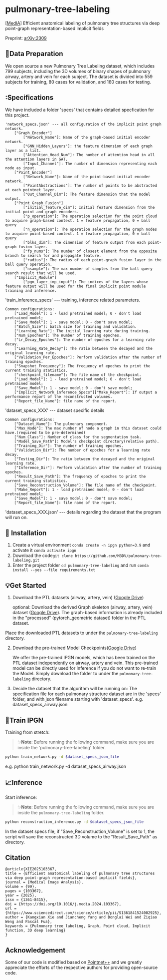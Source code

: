 # pulmonary-tree-labeling
[[MedIA](https://doi.org/10.1016/j.media.2024.103367)] Efficient anatomical labeling of pulmonary tree structures via deep point-graph representation-based implicit fields 

Preprint: [arXiv:2309](https://arxiv.org/abs/2309.17329)


## :bookmark_tabs:Data Preparation

We open source a new Pulmonary Tree Labeling dataset, which includes 799 subjects, including the 3D volumes of binary shapes of pulmonary airway, artery and vein for each subject. The dataset is divided into 559 subjects for training, 80 cases for validation, and 160 cases for testing. 

## :Specifications

We have included a folder 'specs' that contains detailed specfication for this project.
```
'network_specs.json' --- all configuration of the implicit point graph network.
    ["Graph_Encoder"]
        ["Network_Name"]: Name of the graph-based initial encoder network.
        ["GNN_Hidden_Layers"]: the feature dimension of each graph layer as a list.
        ["Attention_Head_Num"]: The number of attention head in all the attention layers in GAT.
        ["Input_Channel"]: The number of dimension representing each node as input.
    ["Point_Encoder"]
        ["Network_Name"]: Name of the point-based initial encoder network.
        ["PointAbstractions"]: The number of points to be abstracted at each pointnet layer. 
        ["Out_Channel_Dim"]: The feature dimension that the model output.
    ["Point_Graph_Fusion"]
        ["initial_feature_dim"]: Initial feature dimension from the initial point and graph encoders.
        ["p_operation"]: The operation selection for the point cloud to acquire graph-based context. 1 = feature propagation, 0 = ball query
        ["n_operation"]: The operation selection for the graph nodes to acquire point-based context. 1 = feature propagation, 0 = ball query
        ["blks_dim"]: The dimension of feature output from each point-graph fusion layer.
        ["fp_nums"]: The number of closest element from the opposite branch to search for and propagate feature.
        ["radius"]: The radius of each point-graph fusion layer in the ball query operation.
        ["nsample"]: The max number of samples from the ball query search result that will be used.
    ["Implicit_Module"]
        ["pgn_layer_imp_input"]: The indices of the layers whose feature output will be used for the final implicit point module training and inference.
```
'train_inference_specs' --- training, inference related parameters.
```
Common configurations:
    ["Load_Model"]: 1 - load pretrained model; 0 - don't load pretrained model;
    ["Save_Model"]: 1 - save model; 0 - don't save model;
    ["Batch_Size"]: batch size for training and validation.
    ["Learning_Rate"]: The initial learning rate during training.
    ["Num_Epoches"]: The number of training epoches.
    ["Lr_Decay_Epoches"]: The number of epoches for a learning rate decay.
    ["Learning_Rate_Decay"]: The ratio between the decayed and the original learning rate. 
    ["Validation_Per_Epoches"]: Perform validation after the number of training epoches.
    ["Snapshot_Frequency"]: The frequency of epoches to print the current training statistics.
    ["checkpoint_filename"]: The file name of the checkpoint.
    ["Load_Model"]: 1 - load pretrained model; 0 - don't load pretrained model;
    ["Save_Model"]: 1 - save model; 0 - don't save model;
    ["Implicit_Network_inference_Specs"]["Make_Report"]: If output a performance report of the reconstructed volumes.
    ["Report_file_Name"]: file name of the report.
```
'dataset_specs_XXX' --- dataset specific details
```
Common configurations:
    ["Dataset_Name"]: The pulmonary component.
    ["Max_Node"]: The max number of node a graph in this dataset could have.(required to be pre-determined)
    ["Num_Class"]: Number of class for the segmentation task.
    ["Model_Save_Path"]: Model's checkpoint directory(relative path).
    ["Training_Dir"]: The number of training epoches.
    ["Validation_Dir"]: The number of epoches for a learning rate decay.
    ["Testing_Dir"]: The ratio between the decayed and the original learning rate. 
    ["Inference_Dir"]: Perform validation after the number of training epoches.
    ["Result_Save_Path"]: The frequency of epoches to print the current training statistics.
    ["Save_Reconstruction_Volume"]: The file name of the checkpoint.
    ["Make_Report"]: 1 - load pretrained model; 0 - don't load pretrained model;
    ["Save_Model"]: 1 - save model; 0 - don't save model;
    ["Report_file_Name"]: file name of the report.
```
'dataset_specs_XXX.json' --- details regarding the dataset that the program will run on. 

## :nut_and_bolt: Installation

1. Create a virtual environment `conda create -n ipgn python=3.9` and activate it `conda activate ipgn`
2. Download the code`git clone https://github.com/M3DV/pulmonary-tree-labeling.git`
3. Enter the project folder `cd pulmonary-tree-labeling` and run `conda install --yes --file requirements.txt`

## :bulb:Get Started

1. Download the PTL datasets (airway, artery, vein) ([Google Drive](https://drive.google.com/drive/folders/1Fi088yjdRgmXbI629hZuXoQfHMbF2gcV?usp=sharing))

   optional: Download the derived Graph skeleton (airway, artery, vein) dataset ([Google Drive](https://drive.google.com/drive/folders/1RqmiG_G0pwRMoQ7AAfXbDgsZ3zNSz9cB?usp=sharing)). The graph-based information is already included in the "processed" (pytorch_geometric dataset) folder in the PTL dataset.

Place the downloaded PTL datasets to under the `pulmonary-tree-labeling` directory.

2. Download the pre-trained Model Checkpoints([Google Drive](https://drive.google.com/drive/folders/1gWs-PAnypQez9l9Qg1FNkx8XNXjnHW8q?usp=sharing))

   We offer the pre-trained IPGN models, which has been trained on the PTL dataset independently on airway, artery and vein. This pre-trained model can be directly used for Inference if you do not want to re-train the Model. Simply download the folder to under the `pulmonary-tree-labeling` directory.

3. Decide the dataset that the algorithm will be running on:
   The specification file for each pulmonary structure dataset are in the 'specs' folder, and with json filename starting with 'dataset_specs'. 
   e.g. dataset_specs_airway.json

## :microscope:Train IPGN

Training from stretch:

> ✨**Note**: Before running the following command, make sure you are inside the 'pulmonary-tree-labeling' folder.

```bash
python train_network.py -d $dataset_specs_json_file 
```
e.g. python train_network.py -d dataset_specs_airway.json


## :chart_with_upwards_trend:Inference

Start inference:

> ✨**Note**: Before running the following command, make sure you are inside the `pulmonary-tree-labeling` folder.

```bash
python reconstruction_inference.py -d $dataset_specs_json_file 
```

In the dataset specs file, if "Save_Reconstruction_Volume" is set to 1, the script will save the reconstructed 3D volume to the "Result_Save_Path"
as directory.

## Citation

```
@article{XIE2025103367,
title = {Efficient anatomical labeling of pulmonary tree structures via deep point-graph representation-based implicit fields},
journal = {Medical Image Analysis},
volume = {99},
pages = {103367},
year = {2025},
issn = {1361-8415},
doi = {https://doi.org/10.1016/j.media.2024.103367},
url = {https://www.sciencedirect.com/science/article/pii/S1361841524002925},
author = {Kangxian Xie and Jiancheng Yang and Donglai Wei and Ziqiao Weng and Pascal Fua},
keywords = {Pulmonary tree labeling, Graph, Point cloud, Implicit function, 3D deep learning}
}
```

## Acknowledgement

Some of our code is modified based on [Pointnet++](https://github.com/charlesq34/pointnet2) and we greatly appreciate the efforts of the respective authors for providing open-source code. 


